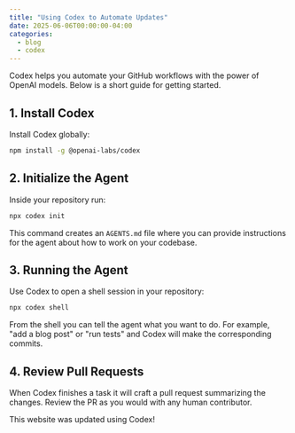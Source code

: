 ```yaml
---
title: "Using Codex to Automate Updates"
date: 2025-06-06T00:00:00-04:00
categories:
  - blog
  - codex
---
```


Codex helps you automate your GitHub workflows with the power of OpenAI models. Below is a short guide for getting started.

## 1. Install Codex

Install Codex globally:

```bash
npm install -g @openai-labs/codex
```

## 2. Initialize the Agent

Inside your repository run:

```bash
npx codex init
```

This command creates an `AGENTS.md` file where you can provide instructions for the agent about how to work on your codebase.

## 3. Running the Agent

Use Codex to open a shell session in your repository:

```bash
npx codex shell
```

From the shell you can tell the agent what you want to do. For example, "add a blog post" or "run tests" and Codex will make the corresponding commits.

## 4. Review Pull Requests

When Codex finishes a task it will craft a pull request summarizing the changes. Review the PR as you would with any human contributor.

This website was updated using Codex!
